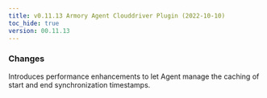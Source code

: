 ```yaml
---
title: v0.11.13 Armory Agent Clouddriver Plugin (2022-10-10)
toc_hide: true
version: 00.11.13
---
```


### Changes
Introduces performance enhancements to let Agent manage the caching of start and end synchronization timestamps.
